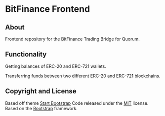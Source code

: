 # BitFinance Frontend

## About

Frontend repository for the BitFinance Trading Bridge for Quorum.

## Functionality
Getting balances of ERC-20 and ERC-721 wallets.

Transferring funds between two different ERC-20 and ERC-721 blockchains.


## Copyright and License
Based off theme [Start Bootstrap](https://startbootstrap.com)
Code released under the [MIT](https://github.com/BlackrockDigital/startbootstrap-grayscale/blob/gh-pages/LICENSE) license.
Based on the [Bootstrap](http://getbootstrap.com/) framework.
